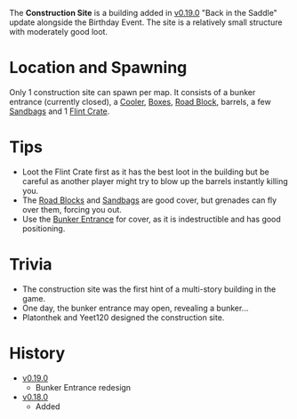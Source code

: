 
The **Construction Site** is a building added in [v0.19.0](https://github.com/HasangerGames/suroi/releases/tag/v0.19.0) "Back in the Saddle" update alongside the Birthday Event. The site is a relatively small structure with moderately good loot.

# Location and Spawning

Only 1 construction site can spawn per map. It consists of a bunker entrance (currently closed), a [Cooler](/obstacles/cooler), [Boxes](/obstacles/box), [Road Block](/obstacles/roadblock), barrels, a few [Sandbags](/obstacles/sandbags) and 1 [Flint Crate](/obstacles/crates).

# Tips

- Loot the Flint Crate first as it has the best loot in the building but be careful as another player might try to blow up the barrels instantly killing you. 
- The [Road Blocks](/obstacles/roadblock) and [Sandbags](/obstacles/sandbags) are good cover, but grenades can fly over them, forcing you out. 
- Use the [Bunker Entrance](/obstacles/bunker_entrance) for cover, as it is indestructible and has good positioning.
# Trivia

- The construction site was the first hint of a multi-story building in the game.
- One day, the bunker entrance may open, revealing a bunker...
- Platonthek and Yeet120 designed the construction site.
# History

- [v0.19.0](https://github.com/HasangerGames/suroi/releases/tag/v0.19.0)
  - Bunker Entrance redesign
- [v0.18.0](https://github.com/HasangerGames/suroi/releases/tag/v0.18.0)
  - Added 
